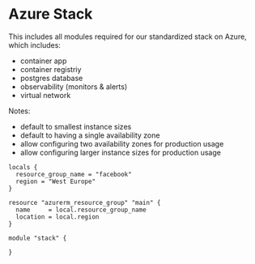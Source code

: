 # Azure Stack

This includes all modules required for our standardized stack on Azure, which includes:

* container app
* container registriy
* postgres database
* observability (monitors & alerts)
* virtual network

Notes:

* default to smallest instance sizes
* default to having a single availability zone
* allow configuring two availability zones for production usage
* allow configuring larger instance sizes for production usage

```
locals {
  resource_group_name = "facebook"
  region = "West Europe"
}

resource "azurerm_resource_group" "main" {
  name     = local.resource_group_name
  location = local.region
}

module "stack" {

}
```
